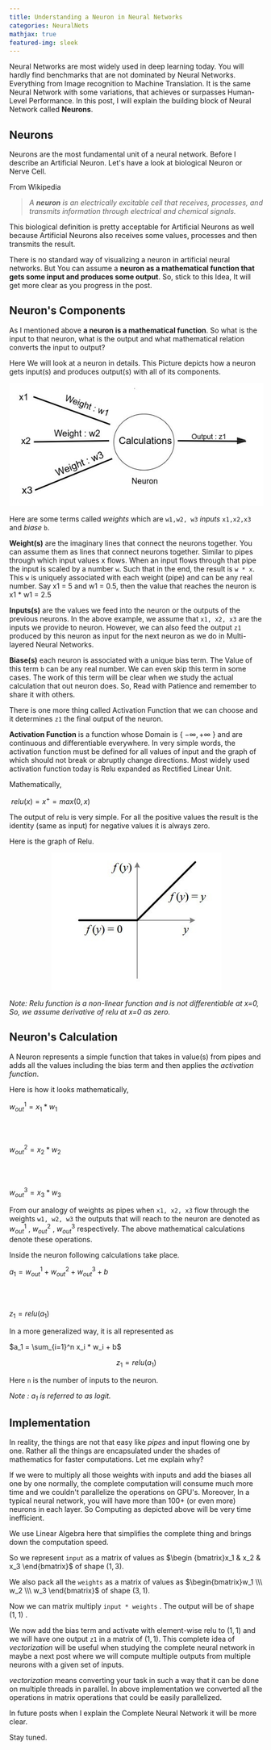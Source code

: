 ```yaml
---
title: Understanding a Neuron in Neural Networks
categories: NeuralNets
mathjax: true
featured-img: sleek
---
```


Neural Networks are most widely used in deep learning today. You will hardly find benchmarks that are not dominated by Neural Networks. Everything from Image recognition to Machine Translation. It is the same Neural Network with some variations, that achieves or surpasses Human-Level Performance. In this post, I will explain the building block of Neural Network called **Neurons**.

##  Neurons

Neurons are the most fundamental unit of a neural network. Before I describe an Artificial Neuron. Let's have a look at biological Neuron or Nerve Cell.

From Wikipedia

> *A **neuron**  is an electrically excitable cell that receives, processes, and transmits information through electrical and chemical signals.*

This biological definition is pretty acceptable for Artificial Neurons as well because Artificial Neurons also receives some values, processes and then transmits the result.

There is no standard way of visualizing a neuron in artificial neural networks. But You can assume a **neuron as a mathematical function that gets some input and produces some output**. So, stick to this Idea, It will get more clear as you progress in the post.



## Neuron's Components

As I mentioned above **a neuron is a mathematical function**. So what is the input to that neuron, what is the output and what mathematical relation converts the input to output?

Here We will look at a neuron in details. This Picture depicts how a neuron gets input(s) and produces output(s) with all of its components.

<p align="center"><img src="https://github.com/coder3101/coder3101.github.com/raw/master/in-post_imgs/understanding-ff-nn/NeuronExpl.jpg"/>

</p>

Here are some terms called *weights* which are `w1,w2, w3` *inputs* `x1,x2,x3` and *biase* `b`.

**Weight(s)** are the imaginary lines that connect the neurons together. You can assume them as lines that connect neurons together. Similar to pipes through which input values x flows. When an input flows through that pipe the input is scaled by a number `w`. Such that in the end, the result is `w * x`. This `w` is uniquely associated with each weight (pipe) and can be any real number.  Say x1 = 5 and w1 = 0.5, then the value that reaches the neuron is x1 * w1 = 2.5

**Inputs(s)** are the values we feed into the neuron or the outputs of the previous neurons. In the above example, we assume that `x1, x2, x3` are the inputs we provide to neuron. However, we can also feed the output `z1` produced by this neuron as input for the next neuron as we do in Multi-layered Neural Networks. 

**Biase(s)** each neuron is associated with a unique bias term. The Value of this term `b` can be any real number. We can even skip this term in some cases. The work of this term will be clear when we study the actual calculation that out neuron does. So, Read with Patience and remember to share it with others.

There is one more thing called Activation Function that we can choose and it determines  `z1` the final output of the neuron.

**Activation Function** is a function whose Domain is { ${-\infty, +\infty}$ } and are continuous and differentiable everywhere. In very simple words, the activation function must be defined for all values of input and the graph of which should not break or abruptly change directions. Most widely used activation function today is Relu expanded as Rectified Linear Unit.

Mathematically,

<p align="center">

​						$relu(x) = x^+ = max(0, x)$

</p>

The output of relu is very simple. For all the positive values the result is the identity (same as input) for negative values it is always zero. 

Here is the graph of Relu.

<p align="center">

<img src="https://github.com/coder3101/coder3101.github.com/raw/master/in-post_imgs/understanding-ff-nn/relu.jpeg"/>

</p>



*Note: Relu function is a non-linear function and is not differentiable at x=0, So, we assume derivative of relu at x=0 as zero.*



## Neuron's Calculation

A Neuron represents a simple function that takes in value(s) from pipes and adds all the values including the bias term and then applies the *activation function*.

Here is how it looks mathematically,

<p align="center">

$w^1_{out} =  x_1 * w_1$

<br><br>

$w^2_{out} =  x_2 * w_2$

<br>

<br>

$w^3_{out} =  x_3 * w_3$

</p>

From our analogy of weights as pipes when `x1, x2, x3` flow through the weights `w1, w2, w3` the outputs that will reach to the neuron are denoted as $w^1_{out}$ , $w^2_{out}$ , $w^3_{out}$ respectively. The above mathematical calculations denote these operations.

Inside the neuron following calculations take place.

<p align="center">

$a_1 = w^1_{out} + w^2_{out} + w^3_{out} + b$

<br><br>

$z_1 = relu (a_1)$

</p>



In a more generalized way, it is all represented as

<p align="center">

$a_1 = \sum_{i=1}^n x_i * w_i + b$

$$z_1 = relu( a_1)$$

</p>

Here `n` is the number of inputs to the neuron. 

*Note : $a_1$ is referred to as logit.*

##  Implementation

In reality, the things are not that easy like *pipes* and input flowing one by one. Rather all the things are encapsulated under the shades of mathematics for faster computations. Let me explain why? 

If we were to multiply all those weights with inputs and add the biases all one by one normally, the complete computation will consume much more time and we couldn't parallelize the operations on GPU's. Moreover, In a typical neural network, you will have more than 100+ (or even more) neurons in each layer. So Computing as depicted above will be very time inefficient. 

We use Linear Algebra here that simplifies the complete thing and brings down the computation speed.

So we represent `input` as a matrix of values as $\begin {bmatrix}x_1 & x_2 & x_3 \end{bmatrix}$  of shape $(1,3)$.

We also pack all the `weights` as a matrix of values as $\begin{bmatrix}w_1 \\\ w_2 \\\ w_3 \end{bmatrix}$ of shape $(3,1)$.

Now we can matrix multiply `input * weights` .  The output will be of shape $(1,1)$ .

We now add the bias term and activate with element-wise relu to $(1,1)$ and we will have one output `z1` in a matrix of $(1,1)$. This complete idea of *vectorization* will be useful when studying the complete neural network in maybe a next post where we will compute multiple outputs from multiple neurons with a given set of inputs.    

*vectorization* means converting your task in such a way that it can be done on multiple threads in parallel. In above implementation we converted all the operations in matrix operations that could be easily parallelized.

In future posts when I explain the Complete Neural Network it will be more clear.

Stay tuned.





